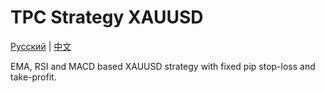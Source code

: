 # TPC Strategy XAUUSD
[Русский](README_ru.md) | [中文](README_cn.md)

EMA, RSI and MACD based XAUUSD strategy with fixed pip stop-loss and take-profit.
